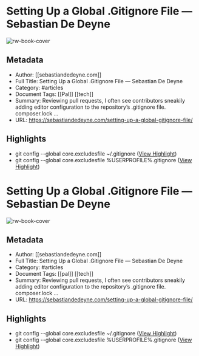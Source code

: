 # Setting Up a Global .Gitignore File — Sebastian De Deyne

![rw-book-cover](https://sebastiandedeyne.com/media/me.jpg)

## Metadata
- Author: [[sebastiandedeyne.com]]
- Full Title: Setting Up a Global .Gitignore File — Sebastian De Deyne
- Category: #articles
- Document Tags: [[Pal]] [[tech]] 
- Summary: Reviewing pull requests, I often see contributors sneakily adding editor configuration to the repository’s .gitignore file.
composer.lock …
- URL: https://sebastiandedeyne.com/setting-up-a-global-gitignore-file/

## Highlights
- git config --global core.excludesfile ~/.gitignore ([View Highlight](https://read.readwise.io/read/01hqpet4je37rrsatqbh1mjwar))
- git config --global core.excludesfile %USERPROFILE%\.gitignore ([View Highlight](https://read.readwise.io/read/01hqsnjxzqg4wmpkk43y0thskv))
# Setting Up a Global .Gitignore File — Sebastian De Deyne

![rw-book-cover](https://sebastiandedeyne.com/media/me.jpg)

## Metadata
- Author: [[sebastiandedeyne.com]]
- Full Title: Setting Up a Global .Gitignore File — Sebastian De Deyne
- Category: #articles
- Document Tags: [[pal]] [[tech]] 
- Summary: Reviewing pull requests, I often see contributors sneakily adding editor configuration to the repository’s .gitignore file.
composer.lock …
- URL: https://sebastiandedeyne.com/setting-up-a-global-gitignore-file/

## Highlights
- git config --global core.excludesfile ~/.gitignore ([View Highlight](https://read.readwise.io/read/01hqpet4je37rrsatqbh1mjwar))
- git config --global core.excludesfile %USERPROFILE%\.gitignore ([View Highlight](https://read.readwise.io/read/01hqsnjxzqg4wmpkk43y0thskv))
